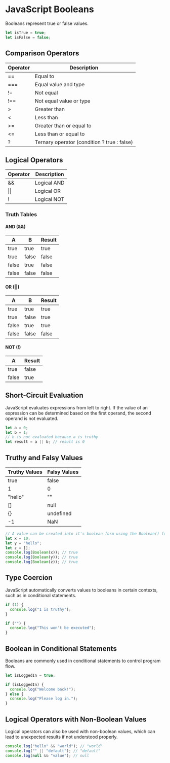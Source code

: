 # JavaScript Booleans

Booleans represent true or false values.

```javascript
let isTrue = true;
let isFalse = false;
```

## Comparison Operators

| Operator | Description                                 |
| -------- | ------------------------------------------- |
| ==       | Equal to                                    |
| ===      | Equal value and type                        |
| !=       | Not equal                                   |
| !==      | Not equal value or type                     |
| >        | Greater than                                |
| <        | Less than                                   |
| >=       | Greater than or equal to                    |
| <=       | Less than or equal to                       |
| ?        | Ternary operator (condition ? true : false) |

## Logical Operators

| Operator | Description |
| -------- | ----------- |
| &&       | Logical AND |
| \|\|     | Logical OR  |
| !        | Logical NOT |

### Truth Tables

#### AND (&&)

| A     | B     | Result |
| ----- | ----- | ------ |
| true  | true  | true   |
| true  | false | false  |
| false | true  | false  |
| false | false | false  |

#### OR (||)

| A     | B     | Result |
| ----- | ----- | ------ |
| true  | true  | true   |
| true  | false | true   |
| false | true  | true   |
| false | false | false  |

#### NOT (!)

| A     | Result |
| ----- | ------ |
| true  | false  |
| false | true   |

## Short-Circuit Evaluation

JavaScript evaluates expressions from left to right. If the value of an expression can be determined based on the first operand, the second operand is not evaluated.

```javascript
let a = 0;
let b = 1;
// b is not evaluated because a is truthy
let result = a || b; // result is 0
```

## Truthy and Falsy Values

| Truthy Values | Falsy Values |
| ------------- | ------------ |
| true          | false        |
| 1             | 0            |
| "hello"       | ""           |
| []            | null         |
| {}            | undefined    |
| -1            | NaN          |

```javascript
// A value can be created into it's boolean form using the Boolean() function
let x = 10;
let y = "hello";
let z = [];
console.log(Boolean(x)); // true
console.log(Boolean(y)); // true
console.log(Boolean(z)); // true
```

## Type Coercion

JavaScript automatically converts values to booleans in certain contexts, such as in conditional statements.

```javascript
if (1) {
  console.log("1 is truthy");
}

if ("") {
  console.log("This won't be executed");
}
```

## Boolean in Conditional Statements

Booleans are commonly used in conditional statements to control program flow.

```javascript
let isLoggedIn = true;

if (isLoggedIn) {
  console.log("Welcome back!");
} else {
  console.log("Please log in.");
}
```

## Logical Operators with Non-Boolean Values

Logical operators can also be used with non-boolean values, which can lead to unexpected results if not understood properly.

```javascript
console.log("hello" && "world"); // "world"
console.log("" || "default"); // "default"
console.log(null && "value"); // null
```
